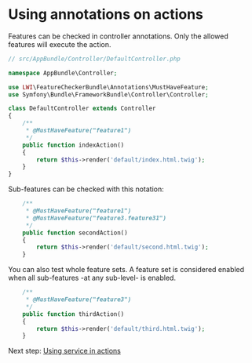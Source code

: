 # Using annotations on actions

Features can be checked in controller annotations. Only the allowed features will execute the action.

``` php
// src/AppBundle/Controller/DefaultController.php

namespace AppBundle\Controller;

use LWI\FeatureCheckerBundle\Annotations\MustHaveFeature;
use Symfony\Bundle\FrameworkBundle\Controller\Controller;

class DefaultController extends Controller
{
    /**
     * @MustHaveFeature("feature1")
     */
    public function indexAction()
    {
        return $this->render('default/index.html.twig');
    }
}
```

Sub-features can be checked with this notation:

``` php
    /**
     * @MustHaveFeature("feature1")
     * @MustHaveFeature("feature3.feature31")
     */
    public function secondAction()
    {
        return $this->render('default/second.html.twig');
    }
```

You can also test whole feature sets. A feature set is considered enabled when all sub-features -at any sub-level- is enabled.

``` php
    /**
     * @MustHaveFeature("feature3")
     */
    public function thirdAction()
    {
        return $this->render('default/third.html.twig');
    }
```

Next step: [Using service in actions](service.md)